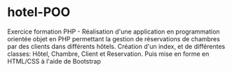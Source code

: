 # hotel-POO
Exercice formation PHP - 
Réalisation d'une application en programmation orientée objet en PHP permettant la gestion de réservations de chambres par des clients dans différents hôtels. Création d'un index, et de différentes classes: Hôtel, Chambre, Client et Reservation.
Puis mise en forme en HTML/CSS à l'aide de Bootstrap
